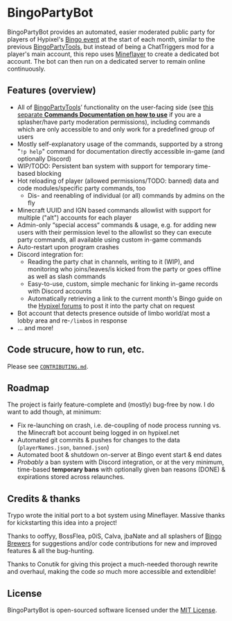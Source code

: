 # BingoPartyBot

BingoPartyBot provides an automated, easier moderated public party for players
of Hypixel's [Bingo event](https://wiki.hypixel.net/Bingo)
at the start of each month, similar to the previous
[BingoPartyTools](https://github.com/aphased/BingoPartyTools?tab=readme-ov-file#all-available-commands),
but instead of being a ChatTriggers mod for a player's main account, this repo
uses [Mineflayer](https://github.com/PrismarineJS/mineflayer) to create a
dedicated bot account. The bot can then run on a dedicated server to remain
online continuously.

## Features (overview)

- All of [BingoPartyTools](https://github.com/aphased/BingoPartyTools?tab=readme-ov-file#all-available-commands)’
  functionality on the user-facing side (see
  [this separate **Commands Documentation on how to use**](https://github.com/aphased/BingoPartyCommands)
  if you are a splasher/have party moderation permissions), including commands
  which are only accessible to and only work for a predefined group of users
- Mostly self-explanatory usage of the commands, supported by a strong
  "`!p help`" command for documentation directly accessible in-game (and
  optionally Discord)
- WIP/TODO: Persistent ban system with support for temporary time-based blocking
- Hot reloading of player (allowed permissions/TODO: banned) data and code
  modules/specific party commands, too
  - Dis- and reenabling of individual (or all) commands by admins on the fly
- Minecraft UUID and IGN based commands allowlist with support for multiple
  ("alt") accounts for each player
- Admin-only “special access“ commands & usage, e.g. for adding new users with
  their permission level to the allowlist so they can execute party commands,
  all available using custom in-game commands
- Auto-restart upon program crashes
- Discord integration for:
  - Reading the party chat in channels, writing to it (WIP), and monitoring
    who joins/leaves/is kicked from the party or goes offline as well as slash
    commands
  - Easy-to-use, custom, simple mechanic for linking in-game records with
    Discord accounts
  - Automatically retrieving a link to the current month's Bingo guide on the
    [Hypixel forums](https://hypixel.net/search/16635725/?t=post&c[content]=thread&c[users]=IndigoPolecat&o=date)
    to post it into the party chat on request
- Bot account that detects presence outside of limbo world/at most a lobby area
  and re-`/limbo`s in response
- … and more!

## Code strucure, how to run, etc.

Please see [`CONTRIBUTING.md`](./CONTRIBUTING.md).


## Roadmap

The project is fairly feature-complete and (mostly) bug-free by now.
I do want to add though, at minimum:

- Fix re-launching on crash, i.e. de-coupling of node process running vs. the
  Minecraft bot account being logged in on hypixel.net
- Automated git commits & pushes for changes to the data
  (`playerNames.json`, `banned.json`)
- Automated boot & shutdown on-server at Bingo event start & end dates
- _Probably_ a ban system with Discord integration, or at the very minimum,
  time-based **temporary bans** with optionally given ban reasons (DONE) &
  expirations stored across relaunches.

## Credits & thanks

Trypo wrote the initial port to a bot system using Mineflayer.
Massive thanks for kickstarting this idea into a project!

Thanks to ooffyy, BossFlea, p0iS, Calva, jbaNate and all splashers of
[Bingo Brewers](https://discord.gg/bingobrewers) for suggestions and/or code
contributions for new and improved features & all the bug-hunting.

Thanks to Conutik for giving this project a much-needed thorough rewrite and
overhaul, making the code _so_ much more accessible and extendible!

## License

BingoPartyBot is open-sourced software licensed under the [MIT License](https://opensource.org/licenses/MIT).
